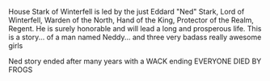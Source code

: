 House Stark of Winterfell is led by the just Eddard "Ned" Stark, Lord of
Winterfell, Warden of the North, Hand of the King, Protector of the Realm,
Regent.  He is surely honorable and will lead a long and prosperous life.
This is a story... of a man named Neddy... and three very badass really
awesome girls

Ned story ended after many years with a WACK ending
EVERYONE DIED BY FROGS
